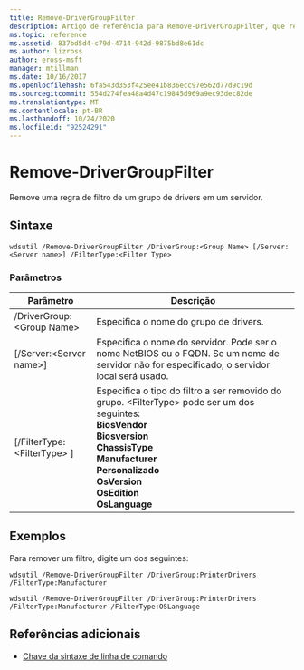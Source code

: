 ```yaml
---
title: Remove-DriverGroupFilter
description: Artigo de referência para Remove-DriverGroupFilter, que remove uma regra de filtro de um grupo de drivers em um servidor.
ms.topic: reference
ms.assetid: 837bd5d4-c79d-4714-942d-9875bd8e61dc
ms.author: lizross
author: eross-msft
manager: mtillman
ms.date: 10/16/2017
ms.openlocfilehash: 6fa543d353f425ee41b836ecc97e562d77d9c19d
ms.sourcegitcommit: 554d274fea48a4d47c19845d969a9ec93dec82de
ms.translationtype: MT
ms.contentlocale: pt-BR
ms.lasthandoff: 10/24/2020
ms.locfileid: "92524291"
---
```

# <a name="remove-drivergroupfilter"></a>Remove-DriverGroupFilter



Remove uma regra de filtro de um grupo de drivers em um servidor.

## <a name="syntax"></a>Sintaxe

```
wdsutil /Remove-DriverGroupFilter /DriverGroup:<Group Name> [/Server:<Server name>] /FilterType:<Filter Type>
```

### <a name="parameters"></a>Parâmetros

|Parâmetro|Descrição|
|---------|-----------|
|/DriverGroup:\<Group Name>|Especifica o nome do grupo de drivers.|
|[/Server:\<Server name>]|Especifica o nome do servidor. Pode ser o nome NetBIOS ou o FQDN. Se um nome de servidor não for especificado, o servidor local será usado.|
|[/FilterType: \<FilterType> ]|Especifica o tipo do filtro a ser removido do grupo. \<FilterType> pode ser um dos seguintes:</br>**BiosVendor**</br>**Biosversion**</br>**ChassisType**</br>**Manufacturer**</br>**Personalizado**</br>**OsVersion**</br>**OsEdition**</br>**OsLanguage**|

## <a name="examples"></a>Exemplos

Para remover um filtro, digite um dos seguintes:
```
wdsutil /Remove-DriverGroupFilter /DriverGroup:PrinterDrivers /FilterType:Manufacturer
```
```
wdsutil /Remove-DriverGroupFilter /DriverGroup:PrinterDrivers /FilterType:Manufacturer /FilterType:OSLanguage
```

## <a name="additional-references"></a>Referências adicionais

- [Chave da sintaxe de linha de comando](command-line-syntax-key.md)